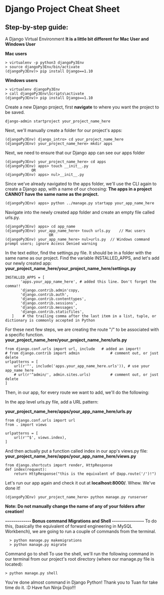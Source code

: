 ﻿Django Project Cheat Sheet
==============

Step-by-step guide:
--------------

A Django Virtual Environment **It is a little bit different for Mac User and Windows User**

**Mac users**
```
> virtualenv -p python3 djangoPy3Env
> source djangoPy3Env/bin/activate
(djangoPy3Env)> pip install Django==1.10
```
**Windows users**
```
> virtualenv djangoPy3Env
> call djangoPy3Env\Scripts\activate
(djangoPy3Env)> pip install Django==1.10
```

Create a new Django project, first **navigate** to where you want the project to be saved.
```
django-admin startproject your_project_name_here
```

Next, we'll manually create a folder for our project's apps:
```
(djangoPy3Env) django_intro> cd your_project_name_here
(djangoPy3Env) your_project_name_here> mkdir apps
```

Next, we need to ensure that our Django app can see our apps folder
```
(djangoPy3Env) your_project_name_here> cd apps
(djangoPy3Env) apps> touch __init__.py
            OR
(djangoPy3Env) apps> nul>__init__.py
```

Since we've already navigated to the apps folder, we'll use the CLI again to create a Django app, with a name of our choosing: **The apps in a project CANNOT have the same name as the project.**
```
(djangoPy3Env) apps> python ../manage.py startapp your_app_name_here
```

Navigate into the newly created app folder and create an empty file called urls.py.
```
(djangoPy3Env) apps> cd app_name
(djangoPy3Env) your_app_name_here> touch urls.py	// Mac users
                    OR
(djangoPy3Env) your_app_name_here> nul>urls.py	// Windows command prompt users; ignore Access Denied warning
```

In the text editor, find the settings.py file. It should be in a folder with the same name as our project. Find the variable INSTALLED_APPS, and let's add our newly created app:
**your_project_name_here/your_project_name_here/settings.py**

```
INSTALLED_APPS = [
       'apps.your_app_name_here', # added this line. Don't forget the comma!!
       'django.contrib.admin'copy,
       'django.contrib.auth',
       'django.contrib.contenttypes',
       'django.contrib.sessions',
       'django.contrib.messages',
       'django.contrib.staticfiles',
   ]    # the trailing comma after the last item in a list, tuple, or dictionary is commonly accepted in Python
```

For these next few steps, we are creating the route "/" to be associated with a specific function. 
**your_project_name_here/your_project_name_here/urls.py**
```
from django.conf.urls import url, include	# added an import!
# from django.contrib import admin              # comment out, or just delete
urlpatterns = [
    url(r'^', include('apps.your_app_name_here.urls')),	# use your app_name here
    # url(r'^admin/', admin.sites.urls)         # comment out, or just delete
]
```

Then, in our app, for every route we want to add, we'll do the following:

In the app level urls.py file, add a URL pattern:

**your_project_name_here/apps/your_app_name_here/urls.py**
```
from django.conf.urls import url
from . import views
                    
urlpatterns = [
    url(r'^$', views.index),
]
```

And then actually put a function called index in our app's views.py file:
**your_project_name_here/apps/your_app_name_here/views.py**
```
from django.shortcuts import render, HttpResponse
def index(request):
    return HttpResponse("this is the equivalent of @app.route('/')!")
```

Let's run our app again and check it out at **localhost:8000/**. Whew. We've done it!
```
(djangoPy3Env) your_project_name_here> python manage.py runserver
```

**Note: Do not manually change the name of any of your folders after creation!**


**------------- Bonus command Migrations and Shell ----------------**
To do this, (basically the equivalent of forward engineering in MySQL Workbench), we are going to run a couple of commands from the terminal.
```
  > python manage.py makemigrations
  > python manage.py migrate
```

Command go to shell
To use the shell, we'll run the following command in our terminal from our project's root directory (where our manage.py file is located):
```
> python manage.py shell
```

You're done almost command in Django Python! Thank you to Tuan for take time do it. :D Have fun Ninja Dojo!!!

